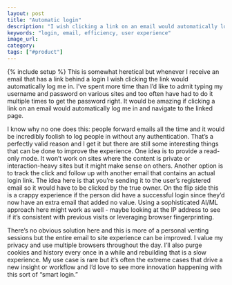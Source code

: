 ```yaml
---
layout: post
title: "Automatic login"
description: "I wish clicking a link on an email would automatically log me in to the site."
keywords: "login, email, efficiency, user experience"
image_url: 
category: 
tags: ["#product"]
---
```

{% include setup %}
This is somewhat heretical but whenever I receive an email that has a link behind a login I wish clicking the link would automatically log me in. I’ve spent more time than I’d like to admit typing my username and password on various sites and too often have had to do it multiple times to get the password right. It would be amazing if clicking a link on an email would automatically log me in and navigate to the linked page.

I know why no one does this: people forward emails all the time and it would be incredibly foolish to log people in without any authentication. That’s a perfectly valid reason and I get it but there are still some interesting things that can be done to improve the experience. One idea is to provide a read-only mode. It won’t work on sites where the content is private or interaction-heavy sites but it might make sense on others. Another option is to track the click and follow up with another email that contains an actual login link. The idea here is that you’re sending it to the user’s registered email so it would have to be clicked by the true owner. On the flip side this is a crappy experience if the person did have a successful login since they’d now have an extra email that added no value. Using a sophisticated AI/ML approach here might work as well - maybe looking at the IP address to see if it’s consistent with previous visits or leveraging browser fingerprinting.

There’s no obvious solution here and this is more of a personal venting sessions but the entire email to site experience can be improved. I value my privacy and use multiple browsers throughout the day. I’ll also purge cookies and history every once in a while and rebuilding that is a slow experience. My use case is rare but it’s often the extreme cases that drive a new insight or workflow and I’d love to see more innovation happening with this sort of “smart login.”
